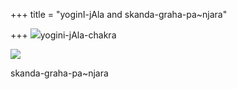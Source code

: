 +++
title = "yoginI-jAla and skanda-graha-pa~njara"

+++
[![](https://i2.wp.com/bp2.blogger.com/_ZhvcTTaaD_4/Rog0Hu2Ko4I/AAAAAAAAALU/_mIX8Df98pE/s320/64_yoginis_inverse.png)](http://bp2.blogger.com/_ZhvcTTaaD_4/Rog0Hu2Ko4I/AAAAAAAAALU/_mIX8Df98pE/s1600-h/64_yoginis_inverse.png)yogini-jAla-chakra

[![](https://i2.wp.com/bp2.blogger.com/_ZhvcTTaaD_4/Rog0xu2Ko5I/AAAAAAAAALc/JyCdpNJ1_6A/s320/225_skanda_grahas_inverse.png)](http://bp2.blogger.com/_ZhvcTTaaD_4/Rog0xu2Ko5I/AAAAAAAAALc/JyCdpNJ1_6A/s1600-h/225_skanda_grahas_inverse.png)

skanda-graha-pa\~njara
